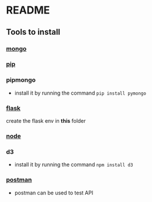 # README
## Tools to install
### [mongo](https://www.mongodb.com/try/download/community)  
### [pip](https://pip.pypa.io/en/stable/installing/)  
### pipmongo
- install it by running the command ```pip install pymongo```
### [flask](https://flask.palletsprojects.com/en/1.1.x/installation/)  
create the flask env in **this** folder
### [node](https://www.npmjs.com/get-npm) 
### d3
- install it by running the command ```npm install d3```
### [postman](https://www.postman.com/downloads/)  
- postman can be used to test API
